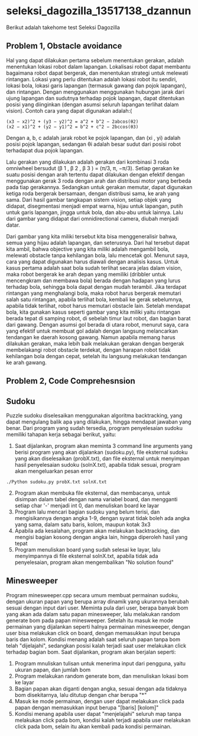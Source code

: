 # seleksi_dagozilla_13517138_dzannun
Berikut adalah takehome test Seleksi Dagozilla

## Problem 1, Obstacle avoidance

   Hal yang dapat dilakukan pertama sebelum menentukan gerakan, adalah menentukan lokasi robot dalam lapangan. Lokalisasi robot dapat membantu bagaimana robot dapat bergerak, dan menentukan strategi untuk melewati rintangan. Lokasi yang perlu ditentukan adalah lokasi robot itu sendiri, lokasi bola, lokasi garis lapangan (termasuk gawang dan pojok lapangan), dan rintangan. Dengan menggunakan menggunakan hubungan jarak dari ujung lapangan dan sudutnya terhadap pojok lapangan, dapat ditentukan posisi yang diinginkan (dengan asumsi seluruh lapangan terlihat dalam vision). Contoh cara yang dapat digunakan adalah:(
    
    (x3 − x2)^2 + (y3 − y2)^2 = a^2 + b^2 − 2abcos(θ2) 
    (x2 − x1)^2 + (y2 − y1)^2 = b^2 + c^2 − 2bccos(θ3)
    
   Dengan a, b, c adalah jarak robot ke pojok lapangan, dan (xi , yi) adalah posisi pojok lapangan, sedangan θi adalah besar sudut dari posisi robot terhadapat dua pojok lapangan.

   Lalu gerakan yang dilakukan adalah gerakan dari kombinasi 3 roda omniwheel bersudut (β 1 , β 2 , β 3 ) = (π/3, π, −π/3). Setiap gerakan ke suatu posisi dengan arah tertentu dapat dilakukan dengan efektif dengan menggunakan gerak 3 roda dengan arah dan distribusi motor yang berbeda pada tiap gerakannya. Sedangkan untuk gerakan memutar, dapat digunakan ketiga roda bergerak bersamaan, dengan distribusi sama, ke arah yang sama.
   Dari hasil gambar tangkapan sistem vision, setiap objek yang didapat, disegmentasi menjadi empat warna, hijau untuk lapangan, putih untuk garis lapangan, jingga untuk bola, dan abu-abu untuk lainnya. Lalu dari gambar yang didapat dari omnidirectional camera, diubah menjadi datar. 

   Dari gambar yang kita miliki tersebut kita bisa menggeneralisir bahwa, semua yang hijau adalah lapangan, dan seterusnya. Dari hal tersebut dapat kita ambil, bahwa objective yang kita miliki adalah mengambil bola, melewati obstacle tanpa kehilangan bola, lalu mencetak gol.
   Menurut saya, cara yang dapat digunakan harus diawali dengan analisis kasus. Untuk kasus pertama adalah saat bola sudah terlihat secara jelas dalam vision, maka robot bergerak ke arah depan yang memiliki (dribbler untuk mencengkram dan membawa bola) berada dengan hadapan yang lurus terhadap bola, sehingga bola dapat dengan mudah terambil. Jika terdapat rintangan yang menghalangi bola, maka robot harus bergerak memutari salah satu rintangan, apabila terlihat bola, kembali ke gerak sebelumnya, apabila tidak terlihat, robot harus memutari obstacle lain. Setelah mendapat bola, kita gunakan kasus seperti gambar yang kita miliki yaitu rintangan berada tepat di samping robot, di sebelah timur laut robot, dan bagian barat dari gawang. Dengan asumsi gol berada di utara robot, menurut saya, cara yang efektif untuk membuat gol adalah dengan langsung melancarkan tendangan ke daerah kosong gawang. Namun apabila memang harus dilakukan gerakan, maka lebih baik melakukan gerakan dengan bergerak membelakangi robot obstacle terdekat, dengan harapan robot tidak kehilangan bola dengan cepat, setelah itu langsung melakukan tendangan ke arah gawang.

## Problem 2, Code Comprehesnsion
## Sudoku
   Puzzle sudoku diselesaikan menggunakan algoritma backtracking, yang dapat mengulang balik apa yang dilakukan, hingga mendapat jawaban yang benar. Dari program yang sudah tersedia, program penyelesaian sudoku memiliki tahapan kerja sebagai berikut, yaitu:
    
   1. Saat dijalankan, program akan meminta 3 command line arguments yang berisi program yang akan dijalankan (sudoku.py), file eksternal sudoku yang akan diselesaikan (probX.txt), dan file eksternal untuk menyimpan hasil penyelesaian sudoku (solnX.txt), apabila tidak sesuai, program akan mengeluarkan pesan error
```
./Python sudoku.py probX.txt solnX.txt
```
   2. Program akan membuka file eksternal, dan membacanya, untuk disimpan dalam tabel dengan nama variabel board, dan mengganti setiap char '-' menjadi int 0, dan menuliskan board ke layar
   3. Program lalu mencari bagian sudoku yang belum terisi, dan mengisikannya dengan angka 1-9, dengan syarat tidak boleh ada angka yang sama, dalam satu baris, kolom, maupun kotak 3x3
   4. Apabila ada kesalahan, program akan melakukan backtracking, dan mengisi bagian kosong dengan angka lain, hingga diperoleh hasil yang tepat
   5. Program menuliskan board yang sudah selesai ke layar, lalu menyimpannya di file eksternal solnX.txt, apabila tidak ada penyelesaian, program akan mengembalikan "No solution found"
  
## Minesweeper
   Program minesweeper.cpp secara umum membuat permainan sudoku, dengan ukuran papan yang berupa array dinamik yang ukurannya berubah sesuai dengan input dari user. Meminta pula dari user, berapa banyak bom yang akan ada dalam satu papan minesweeper, lalu melakukan random generate bom pada papan minesweeper. Setelah itu masuk ke mode permainan yang dijalankan seperti halnya permainan minesweeper, dengan user bisa melakukan click on board, dengan memasukkan input berupa baris dan kolom. Kondisi menang adalah saat seluruh papan tanpa bom telah "dijelajahi", sedangkan posisi kalah terjadi saat user melakukan click terhadap bagian bom. Saat dijalankan, program akan berjalan seperti:
   1. Program mnuliskan tulisan untuk menerima input dari pengguna, yaitu ukuran papan, dan jumlah bom
   2. Program melakukan random generate bom, dan menuliskan lokasi bom ke layar
   3. Bagian papan akan diganti dengan angka, sesuai dengan ada tidaknya bom disekitarnya, lalu ditutup dengan char berupa "*"
   4. Masuk ke mode permainan, dengan user dapat melakukan click pada papan dengan memasukkan input berupa "[baris] [kolom]"
   5. Kondisi menang apabila user dapat "menjelajahi" seluruh map tanpa melakukan click pada bom, kondisi kalah terjadi apabila user melakukan click pada bom, selain itu akan kembali pada kondisi permainan.
